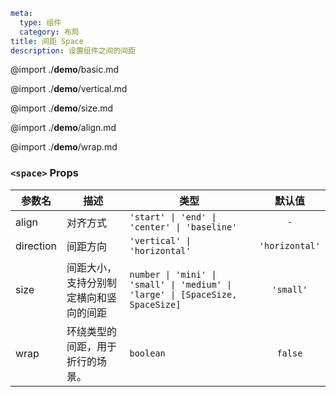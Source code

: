 ```yaml
meta:
  type: 组件
  category: 布局
title: 间距 Space
description: 设置组件之间的间距
```

@import ./__demo__/basic.md

@import ./__demo__/vertical.md

@import ./__demo__/size.md

@import ./__demo__/align.md

@import ./__demo__/wrap.md


### `<space>` Props

|参数名|描述|类型|默认值|
|---|---|---|:---:|
|align|对齐方式|`'start' \| 'end' \| 'center' \| 'baseline'`|`-`|
|direction|间距方向|`'vertical' \| 'horizontal'`|`'horizontal'`|
|size|间距大小，支持分别制定横向和竖向的间距|`number \| 'mini' \| 'small' \| 'medium' \| 'large' \| [SpaceSize, SpaceSize]`|`'small'`|
|wrap|环绕类型的间距，用于折行的场景。|`boolean`|`false`|


